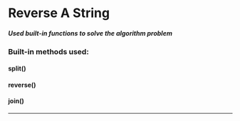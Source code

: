 # Reverse A String

#### *Used built-in functions to solve the algorithm problem*

### Built-in methods used: 
#### split()
#### reverse()
#### join()
---------------------------------------------------------------
